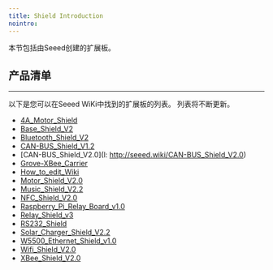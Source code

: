 ```yaml
---
title: Shield Introduction
nointro:
---
```


本节包括由Seeed创建的扩展板。

## 产品清单
---

以下是您可以在Seeed WiKi中找到的扩展板的列表。 列表将不断更新。

* [4A_Motor_Shield](http://seeed.wiki/4A_Motor_Shield)
* [Base_Shield_V2](http://seeed.wiki/Base_Shield_V2)
* [Bluetooth_Shield_V2](http://seeed.wiki/Bluetooth_Shield_V2)
* [CAN-BUS_Shield_V1.2](http://seeed.wiki/CAN-BUS_Shield_V1.2)
* [CAN-BUS_Shield_V2.0](l: http://seeed.wiki/CAN-BUS_Shield_V2.0)
* [Grove-XBee_Carrier](http://seeed.wiki/Grove-XBee_Carrier)
* [How_to_edit_Wiki](http://seeed.wiki/How_to_edit_Wiki)
* [Motor_Shield_V2.0](http://seeed.wiki/Motor_Shield_V2.0)
* [Music_Shield_V2.2](http://seeed.wiki/Music_Shield_V2.2)
* [NFC_Shield_V2.0](http://seeed.wiki/NFC_Shield_V2_0)
* [Raspberry_Pi_Relay_Board_v1.0](http://seeed.wiki/Raspberry_Pi_Relay_Board_v1_0)
* [Relay_Shield_v3](http://seeed.wiki/Relay_Shield_v3)
* [RS232_Shield](http://seeed.wiki/RS232_Shield)
* [Solar_Charger_Shield_V2.2](http://seeed.wiki/Solar_Charger_Shield_V2.2)
* [W5500_Ethernet_Shield_v1.0](http://seeed.wiki/W5500_Ethernet_Shield_v1_0)
* [Wifi_Shield_V2.0](http://seeed.wiki/Wifi_Shield_V2_0)
* [XBee_Shield_V2.0](http://seeed.wiki/XBee_Shield_V2.0)
